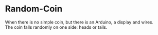 # Random-Coin
When there is no simple coin, but there is an Arduino, a display and wires. The coin falls randomly on one side: heads or tails.
